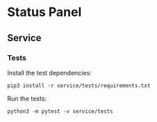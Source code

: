# Status Panel

## Service

### Tests

Install the test dependencies:

    pip3 install -r service/tests/requirements.txt

Run the tests:

    python3 -m pytest -v service/tests
